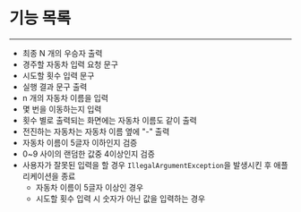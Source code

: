 # 기능 목록 

---
* 최종 N 개의 우승자 출력
* 경주할 자동차 입력 요청 문구
* 시도할 횟수 입력 문구
* 실행 결과 문구 출력
* n 개의 자동차 이름을 입력
* 몇 번을 이동하는지 입력
* 횟수 별로 출력되는 화면에는 자동차 이름도 같이 출력
* 전진하는 자동차는 자동차 이름 옆에 "-" 출력
* 자동차 이름이 5글자 이하인지 검증
* 0~9 사이의 랜덤한 값중 4이상인지 검증
* 사용자가 잘못된 입력을 할 경우 ```IllegalArgumentException```을 발생시킨 후 애플리케이션을 종료
  * 자동차 이름이 5글자 이상인 경우
  * 시도할 횟수 입력 시 숫자가 아닌 값을 입력하는 경우
